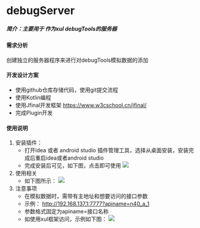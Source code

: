 # debugServer

##### 简介：主要用于 作为xul debugTools的服务器

#### 需求分析

创建独立的服务器程序来进行对debugTools模拟数据的添加

#### 开发设计方案

- 使用github仓库存储代码，使用git提交流程
- 使用Kotlin编程
- 使用Jfinal开发框架 https://www.w3cschool.cn/jfinal/
- 完成Plugin开发

#### 使用说明

1. 安装插件：
	- 打开idea 或者 android studio 插件管理工具，选择从桌面安装，安装完成后重启idea或者android studio
	- 完成安装后可见，如下图，点击即可使用
	![](https://i.imgur.com/5A1eIOq.png)
2. 使用相关
	- 如下图所示：
	![](https://i.imgur.com/5OVsM2P.png)
3. 注意事项
	- 在模拟数据时，需带有主地址和想要访问的接口参数
	- 示例： http://192.168.137.1:7777?apiname=n40_a_1
	- 参数格式固定为apiname=接口名称
	- 如使用xul框架访问，示例如下图：
	![](https://i.imgur.com/2ZlR3t1.png)
	
